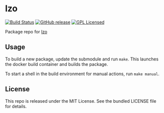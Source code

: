 lzo
==========

[![Build Status](https://img.shields.io/travis/com/amylum/lzo.svg)](https://travis-ci.com/amylum/lzo)
[![GitHub release](https://img.shields.io/github/release/amylum/lzo.svg)](https://github.com/amylum/lzo/releases)
[![GPL Licensed](http://img.shields.io/badge/license-GPL2+-green.svg)](https://tldrlegal.com/license/gnu-general-public-license-v2)

Package repo for [lzo](http://www.oberhumer.com/opensource/lzo/)

## Usage

To build a new package, update the submodule and run `make`. This launches the docker build container and builds the package.

To start a shell in the build environment for manual actions, run `make manual`.

## License

This repo is released under the MIT License. See the bundled LICENSE file for details.

